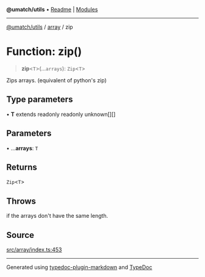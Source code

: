**@umatch/utils** • [Readme](../../index.md) \| [Modules](../../modules.md)

***

[@umatch/utils](../../modules.md) / [array](../index.md) / zip

# Function: zip()

> **zip**\<`T`\>(...`arrays`): `Zip`\<`T`\>

Zips arrays. (equivalent of python's zip)

## Type parameters

• **T** extends readonly readonly unknown[][]

## Parameters

• ...**arrays**: `T`

## Returns

`Zip`\<`T`\>

## Throws

if the arrays don't have the same length.

## Source

[src/array/index.ts:453](https://github.com/umatch-oficial/utils/blob/6e00801/src/array/index.ts#L453)

***

Generated using [typedoc-plugin-markdown](https://www.npmjs.com/package/typedoc-plugin-markdown) and [TypeDoc](https://typedoc.org/)
